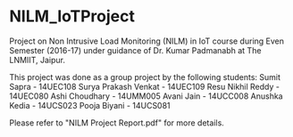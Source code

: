 # NILM_IoTProject
Project on Non Intrusive Load Monitoring (NILM) in IoT course during Even Semester (2016-17) under guidance of Dr. Kumar Padmanabh at The LNMIIT, Jaipur.


This project was done as a group project by the following students:
Sumit Sapra - 14UEC108
Surya Prakash Venkat - 14UEC109
Resu Nikhil Reddy - 14UEC080
Ashi Choudhary - 14UMM005
Avani Jain - 14UCC008
Anushka Kedia - 14UCS023
Pooja Biyani - 14UCS081


Please refer to "NILM Project Report.pdf" for more details. 

